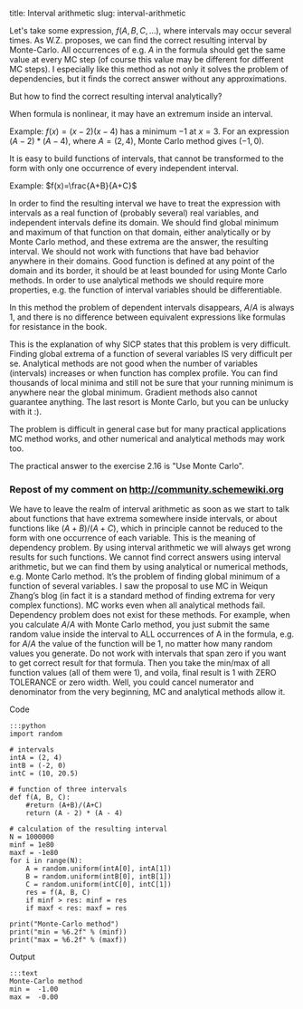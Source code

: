 title: Interval arithmetic
slug: interval-arithmetic

Let's take some expression, $f(A,B,C,...)$, where intervals may
occur several times. As W.Z. proposes, we can find the correct resulting
interval by Monte-Carlo. All occurrences of e.g. $A$ in the formula should
get the same value at every MC step (of course this value may be
different for different MC steps). I especially like this method as not
only it solves the problem of dependencies, but it finds the correct
answer without any approximations.

But how to find the correct resulting interval analytically?

When formula is nonlinear, it may have an extremum inside an interval.

Example:
$f(x)=(x-2)(x-4)$ has a minimum $-1$ at $x=3$.
For an expression $(A-2)*(A-4)$, where $A=(2, 4)$,
Monte Carlo method gives $(-1,0)$.

It is easy to build functions of intervals, that cannot be transformed
to the form with only one occurrence of every independent interval.

Example:
$f(x)=\frac{A+B}{A+C}$

In order to find the resulting interval we have to treat
the expression with intervals as a real function of (probably several)
real variables, and independent
intervals define its domain. We should find global minimum and maximum
of that function on that domain, either analytically or by Monte Carlo
method, and these extrema are the answer, the resulting interval.
We should not work with functions that have bad behavior anywhere in
their domains. Good function is defined at any point of the domain and
its border, it should be at least bounded for using Monte Carlo methods.
In order to use analytical methods we should require more properties,
e.g. the function of interval variables should be differentiable.

In this method the problem of dependent intervals disappears, $A/A$ is
always 1, and there is no difference between equivalent expressions like
formulas for resistance in the book.

This is the explanation of why SICP states that this problem is very
difficult. Finding global extrema of a function of several variables IS
very difficult per se. Analytical methods are not good when the number
of variables (intervals) increases or when function has complex profile.
You can find thousands of local minima and still not be sure that your
running minimum is anywhere near the global minimum. Gradient methods
also cannot guarantee anything. The last resort is Monte Carlo, but you
can be unlucky with it :).

The problem is difficult in general case but for many practical
applications MC method works, and other numerical and analytical methods
may work too.

The practical answer to the exercise 2.16 is "Use Monte Carlo".

### Repost of my comment on http://community.schemewiki.org

We have to leave the realm of interval arithmetic as soon as we start
to talk about functions that have extrema somewhere inside intervals,
or about functions like $(A+B)/(A+C)$, which in principle cannot be reduced
to the form with one occurrence of each variable. This is the meaning of
dependency problem. By using interval arithmetic we will always get wrong
results for such functions. We cannot find correct answers using
interval arithmetic, but we can find them by using
analytical or numerical methods, e.g. Monte Carlo method.
It’s the problem of finding global minimum of a function of several variables.
I saw the proposal to use MC in Weiqun Zhang’s blog
(in fact it is a standard method of finding extrema for very complex functions).
MC works even when all analytical methods fail.
Dependency problem does not exist for these methods.
For example, when you calculate $A/A$ with Monte Carlo method,
you just submit the same random value inside the interval to
ALL occurrences of A in the formula, e.g. for $A/A$ the value of
the function will be 1, no matter how many random values you generate.
Do not work with intervals that span zero if you want to get
correct result for that formula. Then you take the min/max of all
function values (all of them were 1), and voila,
final result is 1 with ZERO TOLERANCE or zero width.
Well, you could cancel numerator and denominator from the very beginning,
MC and analytical methods allow it.

Code
```
:::python
import random

# intervals
intA = (2, 4)
intB = (-2, 0)
intC = (10, 20.5)

# function of three intervals
def f(A, B, C):
    #return (A+B)/(A+C)
    return (A - 2) * (A - 4)

# calculation of the resulting interval
N = 1000000
minf = 1e80
maxf = -1e80
for i in range(N):
    A = random.uniform(intA[0], intA[1])
    B = random.uniform(intB[0], intB[1])
    C = random.uniform(intC[0], intC[1])
    res = f(A, B, C)
    if minf > res: minf = res
    if maxf < res: maxf = res

print("Monte-Carlo method")
print("min = %6.2f" % (minf))
print("max = %6.2f" % (maxf))
```

Output
```
:::text
Monte-Carlo method
min =  -1.00
max =  -0.00
```
